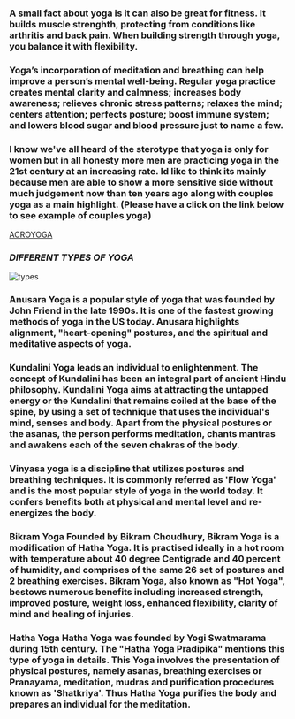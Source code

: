 ### A small fact about yoga is it can also be great for fitness. It builds muscle strenghth, protecting from conditions like arthritis and back pain. When building strength through yoga, you balance it with flexibility. 
### Yoga’s incorporation of meditation and breathing can help improve a person’s mental well-being. Regular yoga practice creates mental clarity and calmness; increases body awareness; relieves chronic stress patterns; relaxes the mind; centers attention; perfects posture; boost immune system; and lowers blood sugar and blood pressure just to name a few. 
### I know we've all heard of the sterotype that yoga is only for women but in all honesty more men are practicing yoga in the 21st century at an increasing rate. Id like to think its mainly because men are able to show a more sensitive side without much judgement now than ten years ago along with couples yoga as a main highlight. (Please have a click on the link below to see example of couples yoga)

[ACROYOGA](https://youtu.be/nL4kfGpa5E8 "title")

### ***DIFFERENT TYPES OF YOGA***

![types](http://www.stylesofliving.com/wp-content/uploads/2016/12/5-Types-of-Yoga-Their-Benefits.jpg)

### Anusara Yoga is a popular style of yoga that was founded by John Friend in the late 1990s. It is one of the fastest growing methods of yoga in the US today. Anusara highlights alignment, "heart-opening" postures, and the spiritual and meditative aspects of yoga.

### Kundalini Yoga leads an individual to enlightenment. The concept of Kundalini has been an integral part of ancient Hindu philosophy. Kundalini Yoga aims at attracting the untapped energy or the Kundalini that remains coiled at the base of the spine, by using a set of technique that uses the individual's mind, senses and body. Apart from the physical postures or the asanas, the person performs meditation, chants mantras and awakens each of the seven chakras of the body. 

### Vinyasa yoga is a discipline that utilizes postures and breathing techniques. It is commonly referred as 'Flow Yoga' and is the most popular style of yoga in the world today. It confers benefits both at physical and mental level and re-energizes the body. 

### Bikram Yoga  Founded by Bikram Choudhury, Bikram Yoga is a modification of Hatha Yoga. It is practised ideally in a hot room with temperature about 40 degree Centigrade and 40 percent of humidity, and comprises of the same 26 set of postures and 2 breathing exercises. Bikram Yoga, also known as "Hot Yoga", bestows numerous benefits including increased strength, improved posture, weight loss, enhanced flexibility, clarity of mind and healing of injuries. 

### Hatha Yoga  Hatha Yoga was founded by Yogi Swatmarama during 15th century. The "Hatha Yoga Pradipika" mentions this type of yoga in details. This Yoga involves the presentation of physical postures, namely asanas, breathing exercises or Pranayama, meditation, mudras and purification procedures known as 'Shatkriya'. Thus Hatha Yoga purifies the body and prepares an individual for the meditation. 
